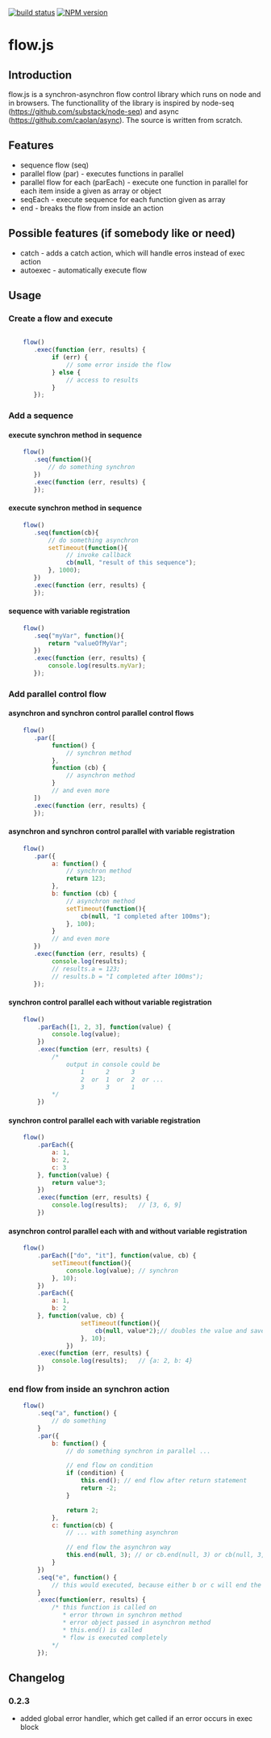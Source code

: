 [![build status](https://secure.travis-ci.org/it-ony/flow.js.png)](http://travis-ci.org/it-ony/flow.js)
[![NPM version](https://badge.fury.io/js/flow.js.png)](http://badge.fury.io/js/flow.js)

# flow.js
## Introduction

flow.js is a synchron-asynchron flow control library which runs on node and in browsers.
The functionallity of the library is inspired by node-seq (https://github.com/substack/node-seq) and async (https://github.com/caolan/async). The source is written from scratch.

## Features

* sequence flow (seq)
* parallel flow (par) - executes functions in parallel
* parallel flow for each (parEach) - execute one function in parallel for each item inside a given as array or object
* seqEach - execute sequence for each function given as array
* end  - breaks the flow from inside an action

## Possible features (if somebody like or need)

* catch     - adds a catch action, which will handle erros instead of exec action
* autoexec  - automatically execute flow

## Usage

### Create a flow and execute

```javascript

    flow()
       .exec(function (err, results) {
            if (err) {
                // some error inside the flow
            } else {
                // access to results
            }
       });
```
### Add a sequence

#### execute synchron method in sequence

```javascript
    flow()
       .seq(function(){
           // do something synchron
       })
       .exec(function (err, results) {           
       });

```

#### execute synchron method in sequence

```javascript
    flow()
       .seq(function(cb){
           // do something asynchron
           setTimeout(function(){
                // invoke callback
                cb(null, "result of this sequence");
           }, 1000);
       })
       .exec(function (err, results) {
       });

```


#### sequence with variable registration

```javascript
    flow()
       .seq("myVar", function(){
           return "valueOfMyVar";
       })
       .exec(function (err, results) {
           console.log(results.myVar);
       });

```

### Add parallel control flow

#### asynchron and synchron control parallel control flows

```javascript
    flow()
       .par([
            function() {
                // synchron method
            },
            function (cb) {
                // asynchron method
            }
            // and even more
       ])
       .exec(function (err, results) {
       });

```

#### asynchron and synchron control parallel with variable registration

```javascript
    flow()
       .par({
            a: function() {
                // synchron method
                return 123;
            },
            b: function (cb) {
                // asynchron method
                setTimeout(function(){
                    cb(null, "I completed after 100ms");
                }, 100);
            }
            // and even more
       })
       .exec(function (err, results) {
            console.log(results);
            // results.a = 123;
            // results.b = "I completed after 100ms");
       });

```

#### synchron control parallel each without variable registration

```javascript
    flow()
        .parEach([1, 2, 3], function(value) {
            console.log(value);
        })
        .exec(function (err, results) {
            /*
                output in console could be
                    1      2      3
                    2  or  1  or  2  or ...
                    3      3      1
            */
        })

```

#### synchron control parallel each with variable registration

```javascript
    flow()
        .parEach({
            a: 1,
            b: 2,
            c: 3
        }, function(value) {
            return value*3;
        })
        .exec(function (err, results) {
            console.log(results);   // [3, 6, 9]
        })

```

#### asynchron control parallel each with and without variable registration

```javascript
    flow()
        .parEach(["do", "it"], function(value, cb) {
            setTimeout(function(){
                console.log(value); // synchron
            }, 10);
        })
        .parEach({
            a: 1,
            b: 2
        }, function(value, cb) {
                    setTimeout(function(){
                        cb(null, value*2);// doubles the value and saves it to a or b
                    }, 10);
                })
        .exec(function (err, results) {
            console.log(results);   // {a: 2, b: 4}
        })

```


### end flow from inside an synchron action

```javascript
    flow()
        .seq("a", function() {
            // do something
        }
        .par({
            b: function() {
                // do something synchron in parallel ...

                // end flow on condition
                if (condition) {
                    this.end(); // end flow after return statement
                    return -2;
                }

                return 2;
            },
            c: function(cb) {
                // ... with something asynchron

                // end flow the asynchron way
                this.end(null, 3); // or cb.end(null, 3) or cb(null, 3, true) or this(null, 3, true)
            }
        })
        .seq("e", function() {
            // this would executed, because either b or c will end the flow
        }
        .exec(function(err, results) {
            /* this function is called on
               * error thrown in synchron method
               * error object passed in asynchron method
               * this.end() is called
               * flow is executed completely
            */
        });
```

## Changelog

### 0.2.3

* added global error handler, which get called if an error occurs in exec block
